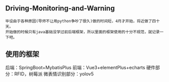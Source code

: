 ## Driving-Monitoring-and-Warning
```
毕设由于各种原因(导师不让用python争吵了很久)做的时间短，4月才开始，将近做了四十天。
开始做的时候只有java基础没学过前后端框架，所以里面的框架使用的十分不规范，就记录一下吧。
```
## 使用的框架
后端：SpringBoot+MybatisPlus
前端：Vue3+elementPlus+echarts
硬件部分：RFID，树莓派
微表情识别部分：yolov5
